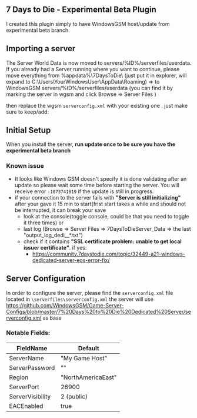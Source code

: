 ## 7 Days to Die - Experimental Beta Plugin

I created this plugin simply to have WindowsGSM host/update from experimental beta branch.

## Importing a server
The Server World Data is now moved to servers/%ID%/serverfiles/userdata. 
If you already had a Server running where you want to continue, please move everything from %appdata%\7DaysToDie\ (just put it in explorer, will expand to C:\Users\YourWindowsUser\AppData\Roaming) 
=> to WindowsGSM servers/%ID%/serverfiles/userdata (you can find it by marking the server in wgsm and click Browse => Server Files )

then replace the wgsm `serverconfig.xml` with your existing one . just make sure to keep/add:
<property name="UserDataFolder"		value="userdata" />

## Initial Setup
When you install the server, **run update once to be sure you have the experimental beta branch**

### Known issue
- It looks like Windows GSM doesn't specify it is done validating after an update so please wait some time before starting the server. You will receive error `-1073741819` if the update is still in progress.
- if your connection to the server fails with **"Server is still initializing"** after your gave it 15 min to start(frist start takes a while and should not be interrupted, it can break your save
  - look at the console(toggle console, could be that you need to toggle it three times) or
  - last log (Browse => Server Files => 7DaysToDieServer_Data => the last "output_log_dedi__*.txt")
  - check if it contains **"SSL certificate problem: unable to get local issuer certificate"**. if yes:
    - https://community.7daystodie.com/topic/32449-a21-windows-dedicated-server-eos-error-fix/ 

## Server Configuration
In order to configure  the server, please find the `serverconfig.xml` file located in `\serverfiles\serverconfig.xml`
the server will use https://github.com/WindowsGSM/Game-Server-Configs/blob/master/7%20Days%20to%20Die%20Dedicated%20Server/serverconfig.xml as base

### Notable Fields:

|FieldName|Default  |
|--|--|
|ServerName   | "My Game Host"  |
|ServerPassword |""|
|Region|"NorthAmericaEast"|
|ServerPort|26900|
|ServerVisibility|2 (public)|
|EACEnabled |true|

